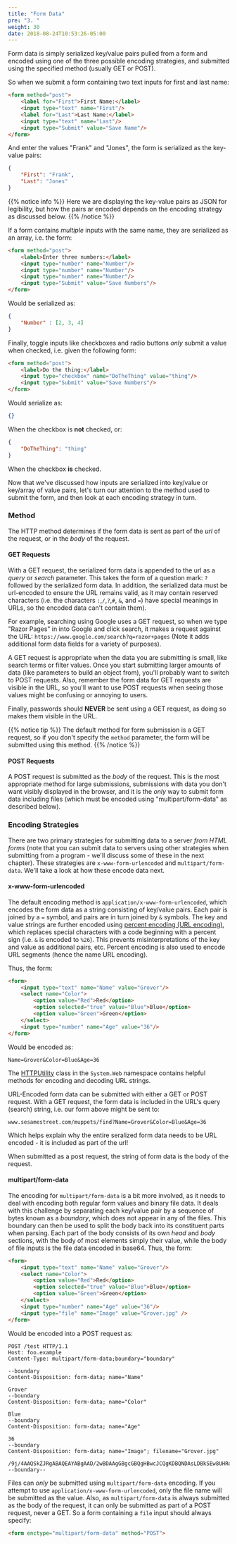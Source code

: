 ```yaml
---
title: "Form Data"
pre: "3. "
weight: 30
date: 2018-08-24T10:53:26-05:00
---
```


Form data is simply serialized key/value pairs pulled from a form and encoded using one of the three possible encoding strategies, and submitted using the specified method (usually GET or POST).  

So when we submit a form containing two text inputs for first and last name:

```html
<form method="post">
    <label for="First">First Name:</label>
    <input type="text" name="First"/>
    <label for="Last">Last Name:</label>
    <input type="text" name="Last"/>
    <input type="Submit" value="Save Name"/>
</form>
```

And enter the values "Frank" and "Jones", the form is serialized as the key-value pairs:

```json
{
    "First": "Frank",
    "Last": "Jones"
}
```

{{% notice info %}}
Here we are displaying the key-value pairs as JSON for legibility, but how the pairs ar encoded depends on the encoding strategy as discussed below.
{{% /notice %}}

If a form contains _multiple_ inputs with the same name, they are serialized as an array, i.e. the form:

```html
<form method="post">
    <label>Enter three numbers:</label>
    <input type="number" name="Number"/>
    <input type="number" name="Number"/>
    <input type="number" name="Number"/>
    <input type="Submit" value="Save Numbers"/>
</form>
```

Would be serialized as:

```json
{
    "Number" : [2, 3, 4]
}
```

Finally, toggle inputs like checkboxes and radio buttons _only_ submit a value when checked, i.e. given the following form:

```html
<form method="post">
    <label>Do the thing:</label>
    <input type="checkbox" name="DoTheThing" value="thing"/>
    <input type="Submit" value="Save Numbers"/>
</form>
```

Would serialize as:

```json
{}
```

When the checkbox is **not** checked, or:

```json
{
    "DoTheThing": "thing"
}
```

When the checkbox **is** checked.  

Now that we've discussed how inputs are serialized into key/value or key/array of value pairs, let's turn our attention to the method used to submit the form, and then look at each encoding strategy in turn.

### Method
The HTTP method determines if the form data is sent as part of the _url_ of the request, or in the _body_ of the request. 

#### GET Requests
With a GET request, the serialized form data is appended to the url as a _query_ or _search_ parameter. This takes the form of a question mark: `?` followed by the serialized form data.  In addition, the serialized data must be url-encoded to ensure the URL remains valid, as it may contain reserved characters (i.e. the characters `:`,`/`,`?`,`#`, `&`, and `=`) have special meanings in URLs, so the encoded data can't contain them). 

For example, searching using Google uses a GET request, so when we type "Razor Pages" in into Google and click search, it makes a request against the URL: `https://www.google.com/search?q=razor+pages` (Note it adds additional form data fields for a variety of purposes).

A GET request is appropriate when the data you are submitting is small, like search terms or filter values.  Once you start submitting larger amounts of data (like parameters to build an object from), you'll probably want to switch to POST requests.  Also, remember the form data for GET requests are visible in the URL, so you'll want to use POST requests when seeing those values might be confusing or annoying to users.  

Finally, passwords should **NEVER** be sent using a GET request, as doing so makes them visible in the URL.

{{% notice tip %}}
The default method for form submission is a GET request, so if you don't specify the `method` parameter, the form will be submitted using this method.
{{% /notice %}}

#### POST Requests

A POST request is submitted as the _body_ of the request.  This is the most appropriate method for large submissions, submissions with data you don't want visibly displayed in the browser, and it is the _only_ way to submit form data including files (which must be encoded using "multipart/form-data" as described below).

### Encoding Strategies

There are two primary strategies for submitting data to a server _from HTML forms_ (note that you can submit data to servers using other strategies when submitting from a program - we'll discuss some of these in the next chapter).  These strategies are `x-www-form-urlencoded` and `multipart/form-data`.  We'll take a look at how these encode data next.

#### x-www-form-urlencoded

The default encoding method is `application/x-www-form-urlencoded`, which encodes the form data as a string consisting of key/value pairs.  Each pair is joined by a `=` symbol, and pairs are in turn joined by `&` symbols.  The key and value strings are further encoded using [percent encoding (URL encoding)](https://developer.mozilla.org/en-US/docs/Glossary/percent-encoding), which replaces special characters with a code beginning with a percent sign (i.e. `&` is encoded to `%26`).  This prevents misinterpretations of the key and value as additional pairs, etc.  Percent encoding is also used to encode URL segments (hence the name URL encoding).

Thus, the form:

```html
<form>
    <input type="text" name="Name" value="Grover"/>
    <select name="Color">
        <option value="Red">Red</option>
        <option selected="true" value="Blue">Blue</option>
        <option value="Green">Green</option>
    </select>
    <input type="number" name="Age" value="36"/>
</form>
```

Would be encoded as:

```
Name=Grover&Color=Blue&Age=36
```

The [HTTPUtility](https://docs.microsoft.com/en-us/dotnet/api/system.web.httputility.urlencode?view=netcore-3.1) class in the `System.Web` namespace contains helpful methods for encoding and decoding URL strings.

URL-Encoded form data can be submitted with either a GET or POST request.  With a GET request, the form data is included in the URL's query (search) string, i.e. our form above might be sent to:

```
www.sesamestreet.com/muppets/find?Name=Grover&Color=Blue&Age=36
```

Which helps explain why the entire seralized form data needs to be URL encoded - it is included as part of the url!

When submitted as a post request, the string of form data is the body of the request.


#### multipart/form-data 

The encoding for `multipart/form-data` is a bit more involved, as it needs to deal with encoding both regular form values and binary file data.  It deals with this challenge by separating each key/value pair by a sequence of bytes known as a _boundary_, which does not appear in any of the files.  This boundary can then be used to split the body back into its constituent parts when parsing.  Each part of the body consists of its own _head_ and _body_ sections, with the body of most elements simply their value, while the body of file inputs is the file data encoded in base64.  Thus, the form:

```html
<form>
    <input type="text" name="Name" value="Grover"/>
    <select name="Color">
        <option value="Red">Red</option>
        <option selected="true" value="Blue">Blue</option>
        <option value="Green">Green</option>
    </select>
    <input type="number" name="Age" value="36"/>
    <input type="file" name="Image" value="Grover.jpg" />
</form>
```

Would be encoded into a POST request as:

```
POST /test HTTP/1.1 
Host: foo.example
Content-Type: multipart/form-data;boundary="boundary" 

--boundary 
Content-Disposition: form-data; name="Name" 

Grover
--boundary 
Content-Disposition: form-data; name="Color" 

Blue
--boundary 
Content-Disposition: form-data; name="Age" 

36
--boundary 
Content-Disposition: form-data; name="Image"; filename="Grover.jpg" 

/9j/4AAQSkZJRgABAQEAYABgAAD/2wBDAAgGBgcGBQgHBwcJCQgKDBQNDAsLDBkSEw8UHRofHh0aHBwgJC4nICIsIxwcKDcpLDAxNDQ0Hyc5PTgyPC4zNDL/2wBDAQkJCQwLDBgNDRgyIRwhMjIyMjIyMjIyMjIyMjIyMjIyMjIyMjIyMjIyMjIyMjIyMjI...
--boundary--
```

Files can _only_ be submitted using `multipart/form-data` encoding.  If you attempt to use `application/x-www-form-urlencoded`, only the file name will be submitted as the value.  Also, as `multipart/form-data` is always submitted as the body of the request, it can only be submitted as part of a POST request, never a GET.  So a form containing a `file` input should always specify:

```html
<form enctype="multipart/form-data" method="POST">
```
